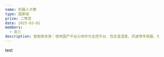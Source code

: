 ```yaml
---
name: 机器人大赛
type: 国家级
prize: 二等奖
date: 2025-03-01 
members: 
  - 张三
description: 智能晾衣架：使用国产平台沁恒作为主控平台、包含温湿度、风速等传感器、包含语音交互功能，可以自主完成衣物的晾晒功能。
---
```

test